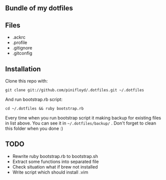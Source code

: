 ## Bundle of my dotfiles ##

## Files ##

* .ackrc
* .profile
* .gitignore
* .gitconfig

## Installation ##

Clone this repo with:

    git clone git://github.com/pinifloyd/.dotfiles.git ~/.dotfiles

And run bootstrap.rb script:

    cd ~/.dotfiles && ruby bootstrap.rb

Every time when you run bootstrap script it making backup for existing files in
list above. You can see it in ```~/.dotfiles/backup/``` . Don't forget to clean
this folder when you done :)

## TODO ##

* Rewrite ruby bootstrap.rb to bootstrap.sh
* Extract some functions into separated file
* Check situation what if brew not installed
* Write script which should install .vim
